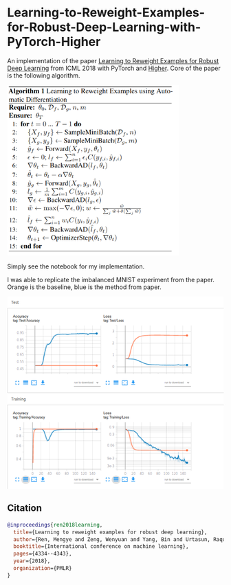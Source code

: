 # Learning-to-Reweight-Examples-for-Robust-Deep-Learning-with-PyTorch-Higher
An implementation of the paper [Learning to Reweight Examples for Robust Deep Learning](https://arxiv.org/abs/1803.09050) from ICML 2018 with PyTorch and [Higher](https://github.com/facebookresearch/higher).
Core of the paper is the following algorithm.

<img src="reweight_alg.png" width="400" />

Simply see the notebook for my implementation.

I was able to replicate the imbalanced MNIST experiment from the paper. Orange is the baseline, blue is the method from paper.

<img src="results.png" width="600" />



## Citation
```bibtex
@inproceedings{ren2018learning,
  title={Learning to reweight examples for robust deep learning},
  author={Ren, Mengye and Zeng, Wenyuan and Yang, Bin and Urtasun, Raquel},
  booktitle={International conference on machine learning},
  pages={4334--4343},
  year={2018},
  organization={PMLR}
}
```
